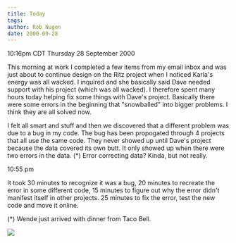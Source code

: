```yaml
---
title: Today
tags: 
author: Rob Nugen
date: 2000-09-28
---
```


<title>Work</title>
<p class=date>10:16pm CDT Thursday 28 September 2000

<p>This morning at work I completed a few items from my email inbox
and was just about to continue design on the Ritz project when I
noticed Karla's energy was all wacked.  I inquired and she basically
said Dave needed support with his project (which was all wacked).  I
therefore spent many hours today helping fix some things with Dave's
project.  Basically there were some errors in the beginning that
"snowballed" into bigger problems.  I think they are all solved now.

<p>I felt all smart and stuff and then we discovered that a different
problem was due to a bug in my code.  The bug has been propogated
through 4 projects that all use the same code.  They never showed up
until Dave's project because the data covered its own butt.  It only
showed up when there were two errors in the data. (*) Error correcting
data?  Kinda, but not really.

<p class=date>10:55 pm

<p>It took 30 minutes to recognize it was a bug, 20 minutes to
recreate the error in some different code, 15 minutes to figure out
why the error didn't manifest itself in other projects.  25 minutes to
fix the error, test the new code and move it online.

<p>(*) Wende just arrived with dinner from Taco Bell.

<p><img src='/images/rob/wL-ROB.gif'>

